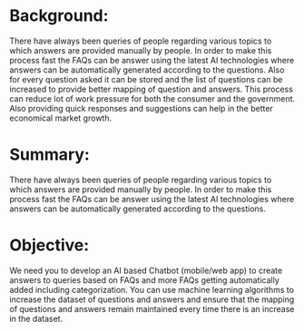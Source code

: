 # Background: 
There have always been queries of people regarding various topics to which answers are provided manually by people. In order to make this process fast the FAQs can be answer using the latest AI technologies where answers can be automatically generated according to the questions. Also for every question asked it can be stored and the list of questions can be increased to provide better mapping of question and answers. This process can reduce lot of work pressure for both the consumer and the government. Also providing quick responses and suggestions can help in the better economical market growth.
# Summary: 
There have always been queries of people regarding various topics to which answers are provided manually by people. In order to make this process fast the FAQs can be answer using the latest AI technologies where answers can be automatically generated according to the questions.
# Objective: 
We need you to develop an AI based Chatbot (mobile/web app) to create answers to queries based on FAQs and more FAQs getting automatically added including categorization. You can use machine learning algorithms to increase the dataset of questions and answers and ensure that the mapping of questions and answers remain maintained every time there is an increase in the dataset.

